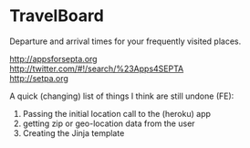 # TravelBoard

Departure and arrival times for your frequently visited places.

http://appsforsepta.org  
http://twitter.com/#!/search/%23Apps4SEPTA  
http://setpa.org

A quick (changing) list of things I think are still undone (FE):

1. Passing the initial location call to the (heroku) app
2. getting zip or geo-location data from the user
3. Creating the Jinja template